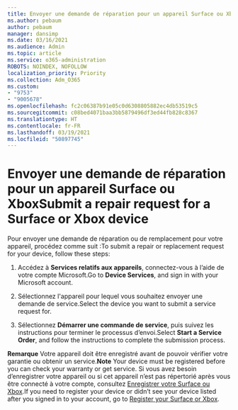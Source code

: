 ```yaml
---
title: Envoyer une demande de réparation pour un appareil Surface ou Xbox
ms.author: pebaum
author: pebaum
manager: dansimp
ms.date: 03/16/2021
ms.audience: Admin
ms.topic: article
ms.service: o365-administration
ROBOTS: NOINDEX, NOFOLLOW
localization_priority: Priority
ms.collection: Adm_O365
ms.custom:
- "9753"
- "9005678"
ms.openlocfilehash: fc2c06387b91e05c0d6308805882ec4db53519c5
ms.sourcegitcommit: c08bed4071baa3bb5879496df3ed44fb828c8367
ms.translationtype: HT
ms.contentlocale: fr-FR
ms.lasthandoff: 03/19/2021
ms.locfileid: "50897745"
---
```

# <a name="submit-a-repair-request-for-a-surface-or-xbox-device"></a><span data-ttu-id="c7726-102">Envoyer une demande de réparation pour un appareil Surface ou Xbox</span><span class="sxs-lookup"><span data-stu-id="c7726-102">Submit a repair request for a Surface or Xbox device</span></span>

<span data-ttu-id="c7726-103">Pour envoyer une demande de réparation ou de remplacement pour votre appareil, procédez comme suit :</span><span class="sxs-lookup"><span data-stu-id="c7726-103">To submit a repair or replacement request for your device, follow these steps:</span></span>

1. <span data-ttu-id="c7726-104">Accédez à **Services relatifs aux appareils**, connectez-vous à l’aide de votre compte Microsoft.</span><span class="sxs-lookup"><span data-stu-id="c7726-104">Go to **Device Services**, and sign in with your Microsoft account.</span></span>

2. <span data-ttu-id="c7726-105">Sélectionnez l'appareil pour lequel vous souhaitez envoyer une demande de service.</span><span class="sxs-lookup"><span data-stu-id="c7726-105">Select the device you want to submit a service request for.</span></span>

3. <span data-ttu-id="c7726-106">Sélectionnez **Démarrer une commande de service**, puis suivez les instructions pour terminer le processus d’envoi.</span><span class="sxs-lookup"><span data-stu-id="c7726-106">Select **Start a Service Order**, and follow the instructions to complete the submission process.</span></span>

<span data-ttu-id="c7726-107">**Remarque** Votre appareil doit être enregistré avant de pouvoir vérifier votre garantie ou obtenir un service.</span><span class="sxs-lookup"><span data-stu-id="c7726-107">**Note** Your device must be registered before you can check your warranty or get service.</span></span> <span data-ttu-id="c7726-108">Si vous avez besoin d’enregistrer votre appareil ou si cet appareil n’est pas répertorié après vous être connecté à votre compte, consultez [Enregistrer votre Surface ou Xbox](https://support.microsoft.com/surface/register-your-surface-or-xbox-fd7d73f8-b0e6-c9fa-e83b-0b64652e2376).</span><span class="sxs-lookup"><span data-stu-id="c7726-108">If you need to register your device or didn’t see your device listed after you signed in to your account, go to [Register your Surface or Xbox](https://support.microsoft.com/surface/register-your-surface-or-xbox-fd7d73f8-b0e6-c9fa-e83b-0b64652e2376).</span></span>